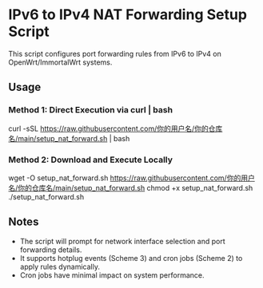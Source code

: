# IPv6 to IPv4 NAT Forwarding Setup Script
This script configures port forwarding rules from IPv6 to IPv4 on OpenWrt/ImmortalWrt systems.

## Usage
### Method 1: Direct Execution via curl | bash
curl -sSL https://raw.githubusercontent.com/你的用户名/你的仓库名/main/setup_nat_forward.sh | bash

### Method 2: Download and Execute Locally
wget -O setup_nat_forward.sh https://raw.githubusercontent.com/你的用户名/你的仓库名/main/setup_nat_forward.sh
chmod +x setup_nat_forward.sh
./setup_nat_forward.sh

## Notes
- The script will prompt for network interface selection and port forwarding details.
- It supports hotplug events (Scheme 3) and cron jobs (Scheme 2) to apply rules dynamically.
- Cron jobs have minimal impact on system performance.
